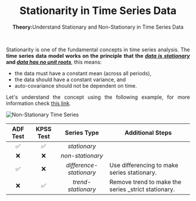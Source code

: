 <div align = "center">
<h1>Stationarity in Time Series Data</h1>
<p><b>Theory:</b>Understand Stationary and Non-Stationary in Time Series Data</p>
</div>

<br>

<div align = "justify">

Stationarity is one of the fundamental concepts in time series analysis. The **time series data model works on the principle that the [_data is stationary_](https://www.analyticsvidhya.com/blog/2021/04/how-to-check-stationarity-of-data-in-python/) and [_data has no unit roots_](https://www.analyticsvidhya.com/blog/2018/09/non-stationary-time-series-python/)**, this means:
  * the data must have a constant mean (across all periods),
  * the data should have a constant variance, and
  * auto-covariance should not be dependent on time.

Let's understand the concept using the following example, for more information check [this link](https://www.analyticsvidhya.com/blog/2018/09/non-stationary-time-series-python/).

![Non-Stationary Time Series](https://cdn.analyticsvidhya.com/wp-content/uploads/2018/09/ns5-e1536673990684.png)

| ADF Test | KPSS Test | Series Type | Additional Steps |
| :---: | :---: | :---: | --- |
| ✅ | ✅ | _stationary_ | |
| ❌ | ❌ | _non-stationary_ | |
| ✅ | ❌ | _difference-stationary_ | Use differencing to make series stationary. |
| ❌ | ✅ | _trend-stationary_ | Remove trend to make the series _strict stationary. |

</div>
